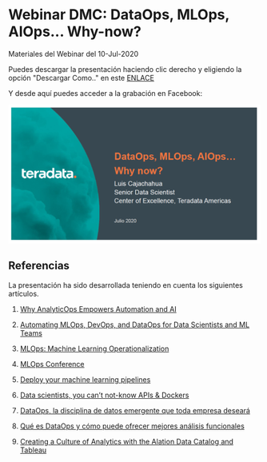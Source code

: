 # Webinar DMC: DataOps, MLOps, AIOps... Why-now?

Materiales del Webinar del 10-Jul-2020

Puedes descargar la presentación haciendo clic derecho y eligiendo la opción "Descargar Como.." en este [ENLACE](docs/OpsWhyNow.pdf)

Y desde aquí puedes acceder a la grabación en Facebook:

[![IMAGEN](docs/ops_webinar.png)](https://es-la.facebook.com/datamining.pe/videos/vb.101915079868800/732000480913804/)


## Referencias

La presentación ha sido desarrollada teniendo en cuenta los siguientes artículos.

1. [Why AnalyticOps Empowers Automation and AI](https://www.teradata.com/Blogs/Why-AnalyticOps-Empowers-Automation-and-AI)

2. [Automating MLOps, DevOps, and DataOps for Data Scientists and ML Teams](https://blog.netapp.com/data-science-pipeline-solution)

3. [MLOps: Machine Learning Operationalization](https://www.activestate.com/wp-content/uploads/2018/10/webinar-slides-mlops.pdf)

4. [MLOps Conference](https://www.youtube.com/watch?v=4dpGx8peO9w&list=PLH8M0UOY0uy6d_n3vEQe6J_gRBUrISF9m)

5. [Deploy your machine learning pipelines](https://medium.com/@igorzabukovec/deploy-your-machine-learning-pipelines-28007b985202)

6. [Data scientists, you can’t not-know APIs & Dockers](https://www.datasciencecentral.com/profiles/blogs/data-scientists-you-can-t-not-know-apis-amp-dockers)

7. [DataOps, la disciplina de datos emergente que toda empresa deseará](https://blogthinkbig.com/dataops-tecnologia-datos-emergente)

8. [Qué es DataOps y cómo puede ofrecer mejores análisis funcionales](https://discoverthenew.ituser.es/predictive-analytics/2018/03/que-es-dataops-y-como-puede-ofrecer-mejores-analisis-funcionales)

9. [Creating a Culture of Analytics with the Alation Data Catalog and Tableau](https://tc-europe19.tableau.com/learn/sessions/912?_ga=2.208544091.850077532.1594346465-105413372.1589231910)


